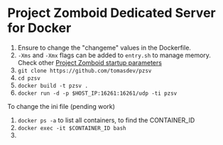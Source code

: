# Project Zomboid Dedicated Server for Docker

1. Ensure to change the "changeme" values in the Dockerfile.
2. `-Xms` and `-Xmx` flags can be added to `entry.sh` to manage memory. Check other [Project Zomboid startup parameters](https://pzwiki.net/wiki/Startup_parameters)
3. `git clone https://github.com/tomasdev/pzsv`
4. `cd pzsv`
5. `docker build -t pzsv .`
6. `docker run -d -p $HOST_IP:16261:16261/udp -ti pzsv`

To change the ini file (pending work)
1. `docker ps -a` to list all containers, to find the CONTAINER_ID
2. `docker exec -it $CONTAINER_ID bash`
3. 
